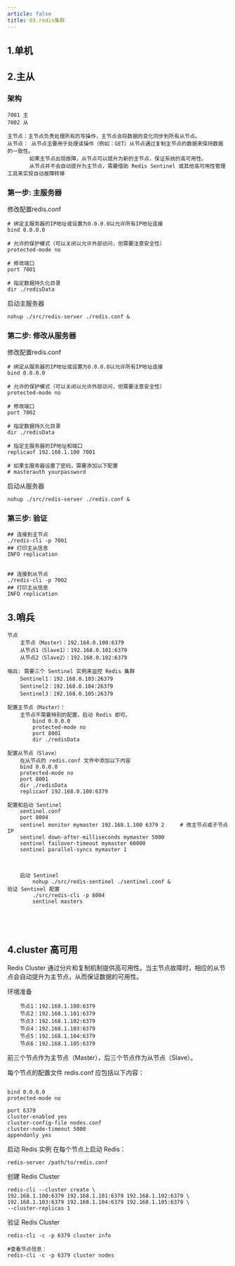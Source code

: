 ```yaml
---
article: false
title: 03.redis集群
---
```


## 1.单机 

## 2.主从
### 架构
    7001 主
    7002 从

    主节点：主节点负责处理所有的写操作，主节点会将数据的变化同步到所有从节点。
    从节点： 从节点主要用于处理读操作（例如：GET）从节点通过复制主节点的数据来保持数据的一致性。
           如果主节点出现故障，从节点可以提升为新的主节点，保证系统的高可用性。
           从节点并不会自动提升为主节点，需要借助 Redis Sentinel 或其他高可用性管理工具来实现自动故障转移
### 第一步: 主服务器
修改配置redis.conf
```shell
# 绑定主服务器的IP地址或设置为0.0.0.0以允许所有IP地址连接
bind 0.0.0.0

# 允许的保护模式（可以关闭以允许外部访问，但需要注意安全性）
protected-mode no

# 修改端口
port 7001

# 指定数据持久化目录
dir ./redisData

```
启动主服务器
```shell
nohup ./src/redis-server ./redis.conf &
```
### 第二步: 修改从服务器
修改配置redis.conf
```shell
# 绑定从服务器的IP地址或设置为0.0.0.0以允许所有IP地址连接
bind 0.0.0.0

# 允许的保护模式（可以关闭以允许外部访问，但需要注意安全性）
protected-mode no

# 修改端口
port 7002

# 指定数据持久化目录
dir ./redisData

# 指定主服务器的IP地址和端口
replicaof 192.168.1.100 7001

# 如果主服务器设置了密码，需要添加以下配置
# masterauth yourpassword

```
启动从服务器
```shell
nohup ./src/redis-server ./redis.conf &
```

### 第三步: 验证
```shell
## 连接到主节点
./redis-cli -p 7001
## 打印主从信息
INFO replication


## 连接到从节点
./redis-cli -p 7002
## 打印主从信息
INFO replication
```

## 3.哨兵
```text
节点
    主节点（Master）：192.168.0.100:6379
    从节点1（Slave1）：192.168.0.101:6379
    从节点2（Slave2）：192.168.0.102:6379

哨兵: 需要三个 Sentinel 实例来监控 Redis 集群
    Sentinel1：192.168.0.103:26379
    Sentinel2：192.168.0.104:26379
    Sentinel3：192.168.0.105:26379

配置主节点（Master）：
    主节点不需要特别的配置，启动 Redis 即可。
        bind 0.0.0.0
        protected-mode no
        port 8001
        dir ./redisData
    
配置从节点（Slave）
    在从节点的 redis.conf 文件中添加以下内容
    bind 0.0.0.0
    protected-mode no
    port 8001
    dir ./redisData
    replicaof 192.168.0.100:6379
    
配置和启动 Sentinel
    sentinel.conf
    port 8004
    sentinel monitor mymaster 192.168.1.100 6379 2     # 改主节点或子节点IP
    sentinel down-after-milliseconds mymaster 5000
    sentinel failover-timeout mymaster 60000
    sentinel parallel-syncs mymaster 1

    
    
    启动 Sentinel
        nohup ./src/redis-sentinel ./sentinel.conf &
验证 Sentinel 配置
        ./src/redis-cli -p 8004
        sentinel masters





```





## 4.cluster 高可用
Redis Cluster 通过分片和复制机制提供高可用性。当主节点故障时，相应的从节点会自动提升为主节点，从而保证数据的可用性。

环境准备
```text
    节点1：192.168.1.100:6379
    节点2：192.168.1.101:6379
    节点3：192.168.1.102:6379
    节点4：192.168.1.103:6379
    节点5：192.168.1.104:6379
    节点6：192.168.1.105:6379
```
前三个节点作为主节点（Master），后三个节点作为从节点（Slave）。

每个节点的配置文件 redis.conf 应包括以下内容：
```shell

bind 0.0.0.0
protected-mode no

port 6379
cluster-enabled yes
cluster-config-file nodes.conf
cluster-node-timeout 5000
appendonly yes
```

启动 Redis 实例
在每个节点上启动 Redis：
```shell
redis-server /path/to/redis.conf
```
创建 Redis Cluster
```shell
redis-cli --cluster create \
192.168.1.100:6379 192.168.1.101:6379 192.168.1.102:6379 \
192.168.1.103:6379 192.168.1.104:6379 192.168.1.105:6379 \
--cluster-replicas 1
```
验证 Redis Cluster
```shell
redis-cli -c -p 6379 cluster info

#查看节点信息：
redis-cli -c -p 6379 cluster nodes

```









